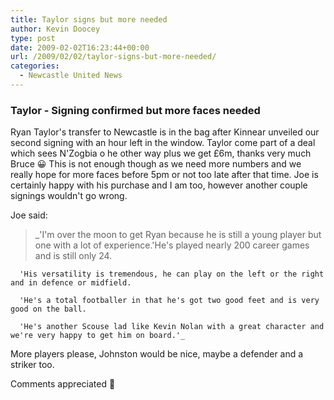 ```yaml
---
title: Taylor signs but more needed
author: Kevin Doocey
type: post
date: 2009-02-02T16:23:44+00:00
url: /2009/02/02/taylor-signs-but-more-needed/
categories:
  - Newcastle United News
---
```


### Taylor - Signing confirmed but more faces needed

Ryan Taylor's transfer to Newcastle is in the bag after Kinnear unveiled our second signing with an hour left in the window. Taylor come part of a deal which sees N'Zogbia o he other way plus we get £6m, thanks very much Bruce 😀 This is not enough though as we need more numbers and we really hope for more faces before 5pm or not too late after that time. Joe is certainly happy with his purchase and I am too, however another couple signings wouldn't go wrong.

Joe said:

> \_'I'm over the moon to get Ryan because he is still a young player but one with a lot of experience.'He's played nearly 200 career games and is still only 24.

      'His versatility is tremendous, he can play on the left or the right and in defence or midfield.

      'He's a total footballer in that he's got two good feet and is very good on the ball.

      'He's another Scouse lad like Kevin Nolan with a great character and we're very happy to get him on board.'_

More players please, Johnston would be nice, maybe a defender and a striker too.

Comments appreciated 🙂
